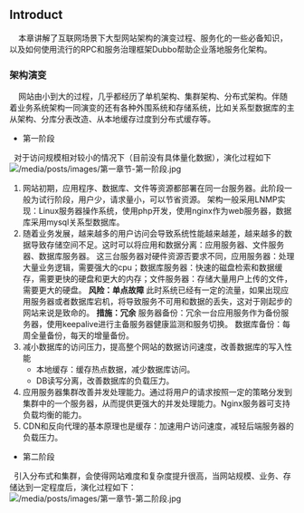 
## Introduct
&nbsp;&nbsp;&nbsp;&nbsp;本章讲解了互联网场景下大型网站架构的演变过程、服务化的一些必备知识，以及如何使用流行的RPC和服务治理框架Dubbo帮助企业落地服务化架构。

### 架构演变
&nbsp;&nbsp;&nbsp;&nbsp;网站由小到大的过程，几乎都经历了单机架构、集群架构、分布式架构。伴随着业务系统架构一同演变的还有各种外围系统和存储系统，比如关系型数据库的主从架构、分库分表改造、从本地缓存过度到分布式缓存等。

- 第一阶段

&nbsp;&nbsp;对于访问规模相对较小的情况下（目前没有具体量化数据），演化过程如下
![/media/posts/images/第一章节-第一阶段.jpg](en-resource://database/1366:1)

1. 网站初期，应用程序、数据库、文件等资源都部署在同一台服务器。此阶段一般为试行阶段，用户少，请求量小，可以节省资源。
架构一般采用LNMP实现：Linux服务器操作系统，使用php开发，使用nginx作为web服务器，数据库采用mysql关系型数据库。
2. 随着业务发展，越来越多的用户访问会导致系统性能越来越差，越来越多的数据导致存储空间不足。这时可以将应用和数据分离：应用服务器、文件服务器、数据库服务器。
这三台服务器对硬件资源否要求不同，应用服务器：处理大量业务逻辑，需要强大的cpu；数据库服务器：快速的磁盘检索和数据缓存，需要更快的硬盘和更大的内存；文件服务器：存储大量用户上传的文件，需要更大的硬盘。
**风险：单点故障**
此时系统已经有一定的流量，如果出现应用服务器或者数据库宕机，将导致服务不可用和数据的丢失，这对于刚起步的网站来说是致命的。
**措施：冗余**
服务器备份：冗余一台应用服务作为备份服务器，使用keepalive进行主备服务器健康监测和服务切换。
数据库备份：每周全量备份，每天的增量备份。
3. 减小数据库的访问压力，提高整个网站的数据访问速度，改善数据库的写入性能
    * 本地缓存：缓存热点数据，减少数据库访问。
    * DB读写分离，改善数据库的负载压力。
4. 应用服务器集群改善并发处理能力。通过将用户的请求按照一定的策略分发到集群中的一个服务器，从而提供更强大的并发处理能力。Nginx服务器可支持负载均衡的能力。
5. CDN和反向代理的基本原理也是缓存：加速用户访问速度，减轻后端服务器的负载压力。


- 第二阶段

&nbsp;&nbsp;引入分布式和集群，会使得网站难度和复杂度提升很高，当网站规模、业务、存储达到一定程度后，演化过程如下：
![/media/posts/images/第一章节-第二阶段.jpg](en-resource://database/1368:0)


